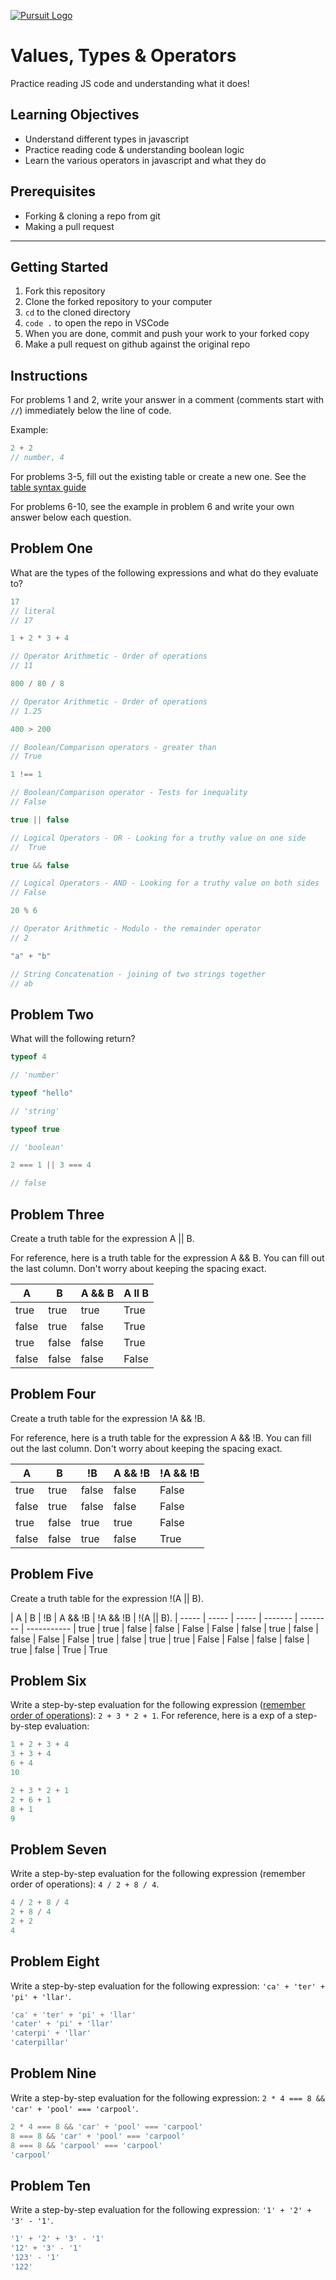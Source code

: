 [![Pursuit Logo](https://avatars1.githubusercontent.com/u/5825944?s=200&v=4)](https://pursuit.org)

# Values, Types & Operators

Practice reading JS code and understanding what it does!

## Learning Objectives

- Understand different types in javascript
- Practice reading code & understanding boolean logic
- Learn the various operators in javascript and what they do

## Prerequisites

- Forking & cloning a repo from git
- Making a pull request

---

## Getting Started

1. Fork this repository
1. Clone the forked repository to your computer
1. `cd` to the cloned directory
1. `code .` to open the repo in VSCode
1. When you are done, commit and push your work to your forked copy
1. Make a pull request on github against the original repo

## Instructions

For problems 1 and 2, write your answer in a comment (comments start with `//`) immediately below the line of code.

Example:

```js
2 + 2
// number, 4
```

For problems 3-5, fill out the existing table or create a new one. See the [table syntax guide](https://www.markdownguide.org/extended-syntax#tables)

For problems 6-10, see the example in problem 6 and write your own answer below each question.



## Problem One

What are the types of the following expressions and what do they evaluate to?

```js
17
// literal
// 17

1 + 2 * 3 + 4

// Operator Arithmetic - Order of operations
// 11

800 / 80 / 8

// Operator Arithmetic - Order of operations 
// 1.25

400 > 200

// Boolean/Comparison operators - greater than
// True

1 !== 1

// Boolean/Comparison operator - Tests for inequality
// False

true || false 

// Logical Operators - OR - Looking for a truthy value on one side
//  True

true && false

// Logical Operators - AND - Looking for a truthy value on both sides
// False

20 % 6 

// Operator Arithmetic - Modulo - the remainder operator
// 2

"a" + "b"

// String Concatenation - joining of two strings together
// ab

```

## Problem Two

What will the following return?

```js
typeof 4

// 'number'

typeof "hello"

// 'string'

typeof true

// 'boolean'

2 === 1 || 3 === 4

// false

```

## Problem Three

Create a truth table for the expression A || B.

For reference, here is a truth table for the expression A && B. You can fill out the last column. Don't worry about keeping the spacing exact.

| A     | B     | A && B |  A ll B   |
| ----- | ----- | ------ | ----------|
| true  | true  | true   | True      |
| false | true  | false  | True      |
| true  | false | false  | True      |
| false | false | false  | False     |

## Problem Four

Create a truth table for the expression !A && !B.

For reference, here is a truth table for the expression A && !B. You can fill out the last column. Don't worry about keeping the spacing exact.

| A     | B     | !B    | A && !B | !A && !B |
| ----- | ----- | ----- | ------- | -------- |
| true  | true  | false | false   | False    |
| false | true  | false | false   | False    |
| true  | false | true  | true    | False    |
| false | false | true  | false   | True     |

## Problem Five

Create a truth table for the expression !(A || B).

| A     | B     | !B    | A && !B | !A && !B | !(A || B).
| ----- | ----- | ----- | ------- | -------- | -----------
| true  | true  | false | false   | False    | False
| false | true  | false | false   | False    | False
| true  | false | true  | true    | False    | False
| false | false | true  | false   | True     | True

## Problem Six

Write a step-by-step evaluation for the following expression ([remember order of operations](https://www.mathsisfun.com/operation-order-pemdas.html)): `2 + 3 * 2 + 1`.
For reference, here is a exp of a step-by-step evaluation:

```js
1 + 2 + 3 + 4
3 + 3 + 4
6 + 4
10
```

```js
2 + 3 * 2 + 1
2 + 6 + 1
8 + 1
9
```


## Problem Seven

Write a step-by-step evaluation for the following expression (remember order of operations): `4 / 2 + 8 / 4`.

```js 
4 / 2 + 8 / 4
2 + 8 / 4
2 + 2
4
```

## Problem Eight

Write a step-by-step evaluation for the following expression: `'ca' + 'ter' + 'pi' + 'llar'`.

```js
'ca' + 'ter' + 'pi' + 'llar'
'cater' + 'pi' + 'llar'
'caterpi' + 'llar'
'caterpillar'
```

## Problem Nine

Write a step-by-step evaluation for the following expression: `2 * 4 === 8 && 'car' + 'pool' === 'carpool'`.
```js
2 * 4 === 8 && 'car' + 'pool' === 'carpool'
8 === 8 && 'car' + 'pool' === 'carpool'
8 === 8 && 'carpool' === 'carpool'
'carpool'
```

## Problem Ten

Write a step-by-step evaluation for the following expression: `'1' + '2' + '3' - '1'`.
```js
'1' + '2' + '3' - '1'
'12' + '3' - '1'
'123' - '1'
'122'